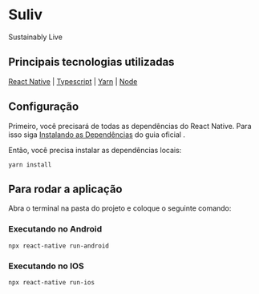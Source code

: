# Suliv

Sustainably Live

## Principais tecnologias utilizadas

[React Native](https://reactnative.dev/) | [Typescript](https://www.typescriptlang.org/) | [Yarn](https://yarnpkg.com/) | [Node](https://nodejs.org/en/)

## Configuração

Primeiro, você precisará de todas as dependências do React Native. Para isso siga [Instalando as Dependências](https://facebook.github.io/react-native/docs/getting-started.html#installing-dependencies) do guia oficial .

Então, você precisa instalar as dependências locais:

```
yarn install
```

## Para rodar a aplicação

Abra o terminal na pasta do projeto e coloque o seguinte comando:

### Executando no Android

```
npx react-native run-android
```

### Executando no IOS

```
npx react-native run-ios
```

